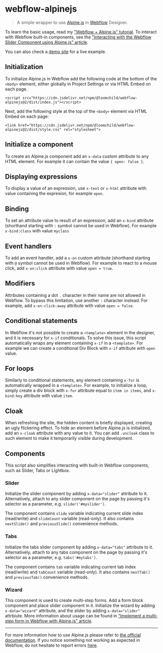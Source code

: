 # webflow-alpinejs

> A simple wrapper to use [Alpine.js](https://github.com/alpinejs/alpine) in [Webflow](https://webflow.com/) Designer.

To learn the basic usage, read my ["Webflow + Alpine.js" tutorial](https://medium.com/@jareklipski/webflow-alpine-js-d53d77e3293). To interact with Webflow built-in components, see the ["Interacting with the Webflow Slider Component using Alpine.js" article](https://medium.com/@jareklipski/interacting-with-the-webflow-slider-component-using-alpine-js-c154885feaed).

You can also check a [demo site](https://webflow.com/website/alpinejs-demo) for a live example.

## Initialization
To initialize Alpine.js in Webflow add the following code at the bottom of the `<body>` element, either globally in Project Settings or via HTML Embed on each page.

```
<script src="https://cdn.jsdelivr.net/npm/@loomchild/webflow-alpinejs@2/dist/index.js"></script>
```

Next, add the following style at the top of the `<body>` element via HTML Embed on each page:
```
<link href="https://cdn.jsdelivr.net/npm/@loomchild/webflow-alpinejs@2/dist/style.css" rel="stylesheet">
```

## Initialize a component
To create an Alpine.js component add an `x-data` custom attribute to any HTML element. For example it can contain the value `{ open: false }`.

## Displaying expressions
To display a value of an expression, use `x-text` or `x-html` attribute with value containing the expresion, for example `open`.

## Binding
To set an attribute value to result of an expression, add an `x-bind` attribute (shorthand starting with `:` symbol cannot be used in Webflow). For example `x-bind:class` with value `myclass`

## Event handlers
To add an event handler, add a `x-on` custom attribute (shorthand starting with `@` symbol cannot be used in Webflow). For example to react to a mouse click, add `x-on:click` attribute with value `open = true`.

## Modifiers
Attributes containing a dot `.` character in their name are not allowed in Webflow. To bypass this limitation, use another `:` character instead. For example, add `x-on:click:away` attribute with value `open = false`.

## Conditional statements
In Webflow it's not possible to create a `<template>` element in the designer, and it is necessary for `x-if` conditionals. To solve this issue, this script automatically wraps any element containing `x-if` in a `<template>`. For example we can create a conditional Div Block with `x-if` attribute with `open` value.

## For loops
Similarly to conditional statements, any element containing `x-for` is automatically wrapped in a `<template>`. For example, to initialize a loop, simply create a div block with `x-for` attribute equal to `item in items`, and `x-bind:key` attribute with value `item`.

## Cloak
When refreshing the site, the hidden content is briefly displayed, creating an ugly flickering effect. To hide an element before Alpine.js is initialized, add an `x-cloak` attribute with any value to it. You can add `.uncloak` class to such element to make it temporarily visible during development.

## Components

This script also simplifies interacting with built-in Webflow components, such as Slider, Tabs or Lightbox.

### Slider

Initialize the slider component by adding `x-data="slider"` attribute to it. Alternatively, attach to any slider component on the page by passing it's selector as a parameter, e.g. `slider('#myslider')`.

The component contains `slide` variable indicating current slide index (read/write) and `slideCount` variable (read-only). It also contains `nextSlide()` and `previousSlide()` convenience methods.

### Tabs

Initialize the tabs slider component by adding `x-data="tabs"` attribute to it. Alternatively, attach to any tabs component on the page by passing it's selector as a parameter, e.g. `tabs('#mytabs')`.

The component contains `tab` variable indicating current tab index (read/write) and `tabCount` variable (read-only). It also contains `nextTab()` and `previousTab()` convenience methods.

### Wizard

This component is used to create multi-step forms. Add a form block component and place slider component in it. Initialize the wizard by adding `x-data="wizard"` attribute, and the slider by adding `x-data="slider"` attrbiute. More information about usage can be found in ["Implement a multi-step form in Webflow with Alpine.js" article](https://medium.com/webflow-sprinkles/implement-a-multi-step-form-in-webflow-with-alpine-js-2ec1a5308a6a).  

---
For more information how to use Alpine.js please refer to [the official documentation](http://alpinejs.dev/). If you notice something not working as expected in Webflow, do not hesitate to report errors [here](https://github.com/loomchild/webflow-alpinejs/issues).

